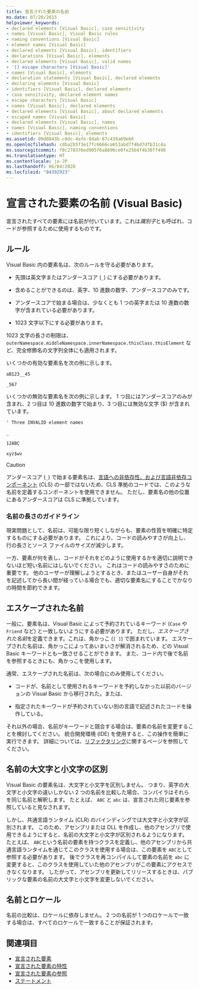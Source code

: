 ```yaml
---
title: 宣言された要素の名前
ms.date: 07/20/2015
helpviewer_keywords:
- declared elements [Visual Basic], case sensitivity
- names [Visual Basic], Visual Basic rules
- naming conventions [Visual Basic]
- element names [Visual Basic]
- declared elements [Visual Basic], identifiers
- declarations [Visual Basic], elements
- declared elements [Visual Basic], valid names
- '[] escape characters [Visual Basic]'
- names [Visual Basic], elements
- declaration statements [Visual Basic], declared elements
- declaring elements [Visual Basic]
- identifiers [Visual Basic], declared elements
- case sensitivity, declared element names
- escape characters [Visual Basic]
- names [Visual Basic], declared elements
- declared elements [Visual Basic], about declared elements
- escaped names [Visual Basic]
- declared elements [Visual Basic], names
- names [Visual Basic], naming conventions
- identifiers [Visual Basic], elements
ms.assetid: 09d8843b-c0dc-4afe-9dab-87c439a69e66
ms.openlocfilehash: cdba2b5f3e17fc6666ca653abd7f4bd7dfb31c4a
ms.sourcegitcommit: f8c270376ed905f6a8896ce0fe25b4f4b38ff498
ms.translationtype: HT
ms.contentlocale: ja-JP
ms.lasthandoff: 06/04/2020
ms.locfileid: "84392923"
---
```

# <a name="declared-element-names-visual-basic"></a>宣言された要素の名前 (Visual Basic)
宣言されたすべての要素には名前が付いています。これは*識別子*とも呼ばれ、コードが参照するために使用するものです。  
  
## <a name="rules"></a>ルール  
 Visual Basic 内の要素名は、次のルールを守る必要があります。  
  
- 先頭は英文字またはアンダースコア (`_`) にする必要があります。  
  
- 含めることができるのは、英字、10 進数の数字、アンダースコアのみです。  
  
- アンダースコアで始まる場合は、少なくとも 1 つの英字または 10 進数の数字が含まれている必要があります。  
  
- 1023 文字以下にする必要があります。  
  
 1023 文字の長さの制限は、`outerNamespace.middleNamespace.innerNamespace.thisClass.thisElement` など、完全修飾名の文字列全体にも適用されます。  
  
 いくつかの有効な要素名を次の例に示します。  
  
 `aB123__45`  
  
 `_567`  
  
 いくつかの無効な要素名を次の例に示します。 1 つ目にはアンダースコアのみが含まれ、2 つ目は 10 進数の数字で始まり、3 つ目には無効な文字 ($) が含まれています。  
  
 `' Three INVALID element names`  
  
 `_`  
  
 `12ABC`  
  
 `xyz$wv`  
  
> [!CAUTION]
> アンダースコア (`_`) で始まる要素名は、[言語への非依存性、および言語非依存コンポーネント](../../../../standard/language-independence-and-language-independent-components.md) (CLS) の一部ではないため、CLS 準拠のコードでは、このような名前を定義するコンポーネントを使用できません。 ただし、要素名の他の位置にあるアンダースコアは CLS に準拠しています。  
  
### <a name="name-length-guidelines"></a>名前の長さのガイドライン  
 現実問題として、名前は、可能な限り短くしながらも、要素の性質を明確に特定するものにする必要があります。 これにより、コードの読みやすさが向上し、行の長さとソース ファイルのサイズが減少します。  
  
 一方、要素が何を表し、コードがそれをどのように使用するかを適切に説明できないほど短い名前にはしないでください。 これはコードの読みやすさのために重要です。 他のユーザーが理解しようとするとき、またはユーザー自身がそれを記述してから長い間が経っている場合でも、適切な要素名にすることでかなりの時間を節約できます。  
  
## <a name="escaped-names"></a>エスケープされた名前  
 一般に、要素名は、Visual Basic によって予約されているキーワード (`Case` や `Friend` など) と一致しないようにする必要があります。 ただし、*エスケープされた名前*を定義できます。これは、角かっこ (`[ ]`) で囲まれています。 エスケープされた名前は、角かっこによってあいまいさが解消されるため、どの Visual Basic キーワードとも一致させることができます。 また、コード内で後で名前を参照するときにも、角かっこを使用します。  
  
 通常、エスケープされた名前は、次の場合にのみ使用してください。  
  
- コードが、名前として使用されるキーワードを予約しなかった以前のバージョンの Visual Basic から移行された。または、  
  
- 指定されたキーワードが予約されていない別の言語で記述されたコードを操作している。  
  
 それ以外の場合、名前がキーワードと競合する場合は、要素の名前を変更することを検討してください。 統合開発環境 (IDE) を使用すると、この操作を簡単に実行できます。 詳細については、[リファクタリング](/visualstudio/ide/refactoring-in-visual-studio)に関するページを参照してください。  
  
## <a name="case-sensitivity-in-names"></a>名前の大文字と小文字の区別  
 Visual Basic の要素名は、大文字と小文字を区別しません。 つまり、英字の大文字と小文字の違いしかない 2 つの名前を比較した場合、コンパイラはそれらを同じ名前と解釈します。 たとえば、 `ABC` と `abc` は、宣言された同じ要素を参照していると見なされます。  
  
 しかし、共通言語ランタイム (CLR) のバインディングでは大文字と小文字が区別されます。 このため、アセンブリまたは DLL を作成し、他のアセンブリで使用できるようにすると、名前の大文字と小文字が区別されるようになります。 たとえば、 `ABC`という名前の要素を持つクラスを定義し、他のアセンブリから共通言語ランタイムを通じてこのクラスを使用する場合は、この要素を `ABC`として参照する必要があります。 後でクラスを再コンパイルして要素の名前を `abc` に変更すると、このクラスを使用していた他のアセンブリがこの要素にアクセスできなくなります。 したがって、アセンブリを更新してリリースするときは、パブリックな要素の名前の大文字と小文字を変更しないでください。  
  
## <a name="names-and-locales"></a>名前とロケール  
 名前の比較は、ロケールに依存しません。 2 つの名前が 1 つのロケールで一致する場合は、すべてのロケールで一致することが保証されます。  
  
## <a name="see-also"></a>関連項目

- [宣言された要素](index.md)
- [宣言された要素の特性](declared-element-characteristics.md)
- [宣言された要素の参照](references-to-declared-elements.md)
- [ステートメント](../../../language-reference/statements/index.md)
